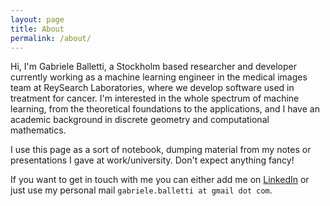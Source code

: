 ```yaml
---
layout: page
title: About
permalink: /about/
---
```


Hi, I'm Gabriele Balletti, a Stockholm based researcher and developer currently working as a machine learning engineer in the medical images team at ReySearch Laboratories, where we develop software used in treatment for cancer. I'm interested in the whole spectrum of machine learning, from the theoretical foundations to the applications, and I have an academic background in discrete geometry and computational mathematics.

I use this page as a sort of notebook, dumping material from my notes or presentations I gave at work/university. Don't expect anything fancy!

If you want to get in touch with me you can either add me on [LinkedIn](https://www.linkedin.com/in/gabriele-balletti/) or just use my personal mail `gabriele.balletti at gmail dot com`.
